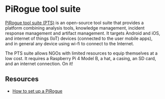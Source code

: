 # PiRogue tool suite

[PiRogue tool suite (PTS)](https://pts-project.org/) is an open-source tool suite that provides a platform combining analysis tools, knowledge management, incident response management and artifact management. It targets Android and iOS, and internet of things (IoT) devices (connected to the user mobile apps), and in general any device using wi-fi to connect to the Internet.

The PTS suite allows NGOs with limited resources to equip themselves at a low cost. It requires a Raspberry Pi 4 Model B, a hat, a casing, an SD card, and an internet connection. On it!

## Resources

* [How to set up a PiRogue](https://pts-project.org/guides/g1/)